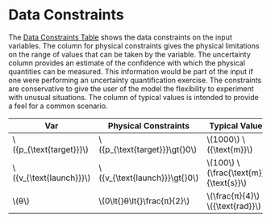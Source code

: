 # Data Constraints

The [Data Constraints Table]() shows the data constraints on the input variables. The column for physical constraints gives the physical limitations on the range of values that can be taken by the variable. The uncertainty column provides an estimate of the confidence with which the physical quantities can be measured. This information would be part of the input if one were performing an uncertainty quantification exercise. The constraints are conservative to give the user of the model the flexibility to experiment with unusual situations. The column of typical values is intended to provide a feel for a common scenario.

|Var|Physical Constraints|Typical Value|Uncert.|
|-|-|-|-|
|\\({p_{\text{target}}}\\)|\\({p_{\text{target}}}\gt{}0\\)|\\(1000\\) \\({\text{m}}\\)|10\\(\\%\\)|
|\\({v_{\text{launch}}}\\)|\\({v_{\text{launch}}}\gt{}0\\)|\\(100\\) \\(\frac{\text{m}}{\text{s}}\\)|10\\(\\%\\)|
|\\(θ\\)|\\(0\lt{}θ\lt{}\frac{π}{2}\\)|\\(\frac{π}{4}\\) \\({\text{rad}}\\)|10\\(\\%\\)|
